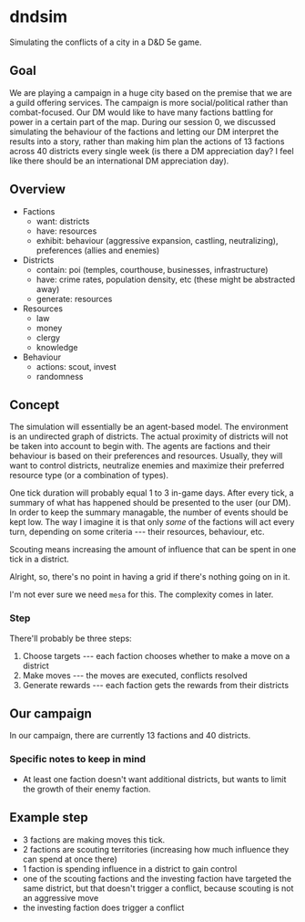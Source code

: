 # dndsim

Simulating the conflicts of a city in a D&D 5e game.

## Goal
We are playing a campaign in a huge city based on the premise that we are a guild offering services.
The campaign is more social/political rather than combat-focused. Our DM would like to have many
factions battling for power in a certain part of the map. During our session 0, we discussed
simulating the behaviour of the factions and letting our DM interpret the results into a story,
rather than making him plan the actions of 13 factions across 40 districts every single week (is
there a DM appreciation day? I feel like there should be an international DM appreciation day).

## Overview
- Factions
  - want: districts
  - have: resources
  - exhibit: behaviour (aggressive expansion, castling, neutralizing), preferences (allies and enemies)
- Districts
  - contain: poi (temples, courthouse, businesses, infrastructure)
  - have: crime rates, population density, etc (these might be abstracted away)
  - generate: resources
- Resources
  - law
  - money
  - clergy
  - knowledge
- Behaviour
  - actions: scout, invest
  - randomness

## Concept
The simulation will essentially be an agent-based model. The environment is an undirected graph of
districts. The actual proximity of districts will not be taken into account to begin with. The
agents are factions and their behaviour is based on their preferences and resources. Usually, they
will want to control districts, neutralize enemies and maximize their preferred resource type (or a
combination of types).

One tick duration will probably equal 1 to 3 in-game days. After every tick, a summary of what has
happened should be presented to the user (our DM). In order to keep the summary managable, the
number of events should be kept low. The way I imagine it is that only _some_ of the factions
will act every turn, depending on some criteria --- their resources, behaviour, etc.

Scouting means increasing the amount of influence that can be spent in one tick in a district.

Alright, so, there's no point in having a grid if there's nothing going on in it.

I'm not ever sure we need `mesa` for this. The complexity comes in later.

### Step
There'll probably be three steps:

1. Choose targets --- each faction chooses whether to make a move on a district
2. Make moves --- the moves are executed, conflicts resolved
3. Generate rewards --- each faction gets the rewards from their districts

## Our campaign
In our campaign, there are currently 13 factions and 40 districts.

### Specific notes to keep in mind
- At least one faction doesn't want additional districts, but wants to limit the growth of their enemy faction.

## Example step
- 3 factions are making moves this tick.
- 2 factions are scouting territories (increasing how much influence they can spend at once there)
- 1 faction is spending influence in a district to gain control
- one of the scouting factions and the investing faction have targeted the same district, but that
  doesn't trigger a conflict, because scouting is not an aggressive move
- the investing faction does trigger a conflict

